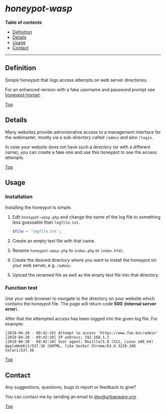 # ***honeypot-wasp***

**Table of contents**
*   [Definition](#definition)
*   [Details](#details)
*   [Usage](#usage)
*   [Contact](#contact)

----

## Definition

Simple honeypot that logs access attempts on web server directories.

For an enhanced version with a fake username and password prompt see [honeypot-hornet](https://github.com/urbanware-org/honeypot-hornet).

[Top](#honeypot-wasp)

## Details

Many websites provide administrative access to a management interface for the webmaster, mostly via a sub-directory called `/admin` and also `/login`.

In case your website does not have such a directory (or with a different name), you can create a fake one and use this honeypot to see the access attempts.

[Top](#honeypot-wasp)

## Usage

### Installation

Installing the honeypot is simple.

1.  Edit `honeypot-wasp.php` and change the name of the log file to something less guessable than `logfile.txt`.

    ```php
    $file = 'logfile.txt';
    ```

1.  Create an empty text file with that name.
1.  Rename `honeypot-wasp.php` to `index.php` or `index.html`.
1.  Create the desired directory where you want to install the honeypot on your web server, e.g. `/admin`.
1.  Upload the renamed file as well as the empty text file into that directory.

### Function test

Use your web browser to navigate to the directory on your website which contains the honeypot file. The page will return code **500** (**Internal server error**).

After that the attempted access has been logged into the given log file. For example:

```
[2018-04-28 - 09:42:10] Attempt to access 'https://www.foo.bar/admin'
[2018-04-28 - 09:42:10] IP address: 192.168.1.2
[2018-04-28 - 09:42:10] User agent: Mozilla/5.0 (X11; Linux x86_64) AppleWebKit/537.36 (KHTML, like Gecko) Chrome/63.0.3239.108 Safari/537.36
```

[Top](#honeypot-wasp)

## Contact

Any suggestions, questions, bugs to report or feedback to give?

You can contact me by sending an email to [dev@urbanware.org](mailto:dev@urbanware.org).

[Top](#honeypot-wasp)
